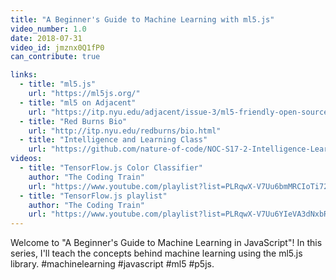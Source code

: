 ```yaml
---
title: "A Beginner's Guide to Machine Learning with ml5.js"
video_number: 1.0
date: 2018-07-31
video_id: jmznx0Q1fP0
can_contribute: true

links:
  - title: "ml5.js"
    url: "https://ml5js.org/"
  - title: "ml5 on Adjacent"
    url: "https://itp.nyu.edu/adjacent/issue-3/ml5-friendly-open-source-machine-learning-library-for-the-web/"
  - title: "Red Burns Bio"
    url: "http://itp.nyu.edu/redburns/bio.html"
  - title: "Intelligence and Learning Class"
    url: "https://github.com/nature-of-code/NOC-S17-2-Intelligence-Learning/tree/master/week3-classification-regression"
videos:
  - title: "TensorFlow.js Color Classifier"
    author: "The Coding Train"
    url: "https://www.youtube.com/playlist?list=PLRqwX-V7Uu6bmMRCIoTi72aNWHo7epX4L"
  - title: "TensorFlow.js playlist"
    author: "The Coding Train"
    url: "https://www.youtube.com/playlist?list=PLRqwX-V7Uu6YIeVA3dNxbR9PYj4wV31oQ"
---
```


Welcome to "A Beginner's Guide to Machine Learning in JavaScript"! In this series, I'll teach the concepts behind machine learning using the ml5.js library. #machinelearning #javascript #ml5 #p5js.
